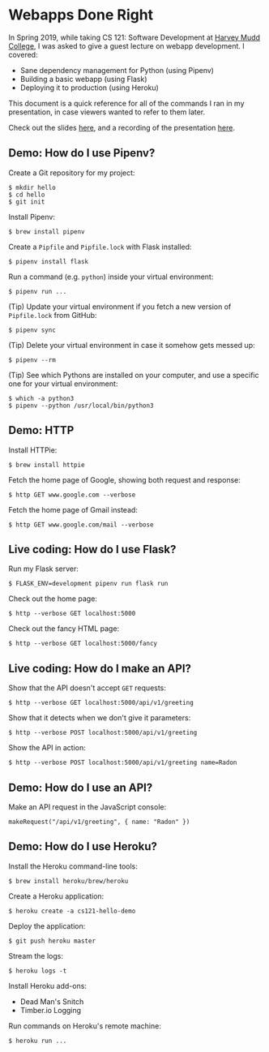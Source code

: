 # Webapps Done Right

In Spring 2019, while taking CS 121: Software Development at [Harvey
Mudd College](https://www.hmc.edu/), I was asked to give a guest
lecture on webapp development. I covered:

* Sane dependency management for Python (using Pipenv)
* Building a basic webapp (using Flask)
* Deploying it to production (using Heroku)

This document is a quick reference for all of the commands I ran in my
presentation, in case viewers wanted to refer to them later.

Check out the slides
[here](https://docs.google.com/presentation/d/1KfqX1GrskHAwkoL-uZJck6ILVEqOMosdWM8E8NJCQ2o/edit?usp=sharing),
and a recording of the presentation
[here](https://youtu.be/3Sjz2ADUZMA).

## Demo: How do I use Pipenv?

Create a Git repository for my project:

    $ mkdir hello
    $ cd hello
    $ git init

Install Pipenv:

    $ brew install pipenv

Create a `Pipfile` and `Pipfile.lock` with Flask installed:

    $ pipenv install flask

Run a command (e.g. `python`) inside your virtual environment:

    $ pipenv run ...

(Tip) Update your virtual environment if you fetch a new version of
`Pipfile.lock` from GitHub:

    $ pipenv sync

(Tip) Delete your virtual environment in case it somehow gets messed
up:

    $ pipenv --rm

(Tip) See which Pythons are installed on your computer, and use a
specific one for your virtual environment:

    $ which -a python3
    $ pipenv --python /usr/local/bin/python3

## Demo: HTTP

Install HTTPie:

    $ brew install httpie

Fetch the home page of Google, showing both request and response:

    $ http GET www.google.com --verbose

Fetch the home page of Gmail instead:

    $ http GET www.google.com/mail --verbose

## Live coding: How do I use Flask?

Run my Flask server:

    $ FLASK_ENV=development pipenv run flask run

Check out the home page:

    $ http --verbose GET localhost:5000

Check out the fancy HTML page:

    $ http --verbose GET localhost:5000/fancy

## Live coding: How do I make an API?

Show that the API doesn't accept `GET` requests:

    $ http --verbose GET localhost:5000/api/v1/greeting

Show that it detects when we don't give it parameters:

    $ http --verbose POST localhost:5000/api/v1/greeting

Show the API in action:

    $ http --verbose POST localhost:5000/api/v1/greeting name=Radon

## Demo: How do I use an API?

Make an API request in the JavaScript console:

    makeRequest("/api/v1/greeting", { name: "Radon" })

## Demo: How do I use Heroku?

Install the Heroku command-line tools:

    $ brew install heroku/brew/heroku

Create a Heroku application:

    $ heroku create -a cs121-hello-demo

Deploy the application:

    $ git push heroku master

Stream the logs:

    $ heroku logs -t

Install Heroku add-ons:

* Dead Man's Snitch
* Timber.io Logging

Run commands on Heroku's remote machine:

    $ heroku run ...
